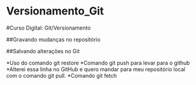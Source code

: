 # Versionamento_Git

#Curso Digital: Git/Versionamento

##Gravando mudanças no repositório

##Salvando alterações no Git

*Uso do comando git restore
*Comando git push para levar para o github
*Alterei essa linha no GitHub e quero mandar para meu repositório local com o comando git pull.
*Comando git fetch
